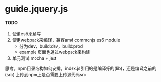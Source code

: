 # guide.jquery.js

#### TODO

1. 使用es6来编写
2. 使用webpack来编译，兼容amd commonjs es6 module
    - 分为dev，build:dev，build:prod
    - example 页面也通过webpack来构建
3. 单元测试 mocha + jest

思考，npm目录结构如何安排，index.js引用的是编译好的(lib)，还是编译之前的(src)
上传到npm上是否需要上传源代码src

